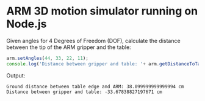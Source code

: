 # ARM 3D motion simulator running on Node.js

Given angles for 4 Degrees of Freedom (DOF), calculate the distance between the tip of the ARM gripper and the table:

```js
arm.setAngles(44, 33, 22, 11);
console.log('Distance between gripper and table: '+ arm.getDistanceToTable() +' cm');
```

Output:
```
Ground distance between table edge and ARM: 38.099999999999994 cm
Distance between gripper and table: -33.67838827197671 cm
```
